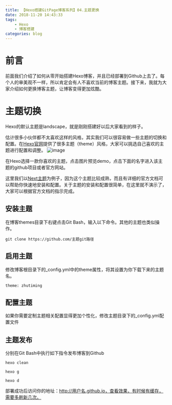 ```yaml
---
title: 【Hexo搭建GitPage博客系列】04.主题更换
date: 2018-11-20 14:43:33
tags: 
	- Hexo
	- 博客搭建
categories: blog
---
```

# 前言
前面我们介绍了如何从零开始搭建Hexo博客，并且已经部署到Github上去了。每个人的审美观不一样，所以肯定会有人不喜欢当前的博客主题。接下来，我就为大家介绍如何更换博客主题，让博客变得更加炫酷。
# 主题切换
Hexo的默认主题是landscape，就是刚刚搭建好以后大家看到的样子。

估计很多小伙伴都不太喜欢这样的风格，其实我们可以很容易做一些主题的切换和配置。在[Hexo官网](https://hexo.io/themes/)提供了很多主题（theme）风格，大家可以挑选自己喜欢的主题进行配置和调整。
![image](http://image.damienzhong.com/hexo%E5%AE%98%E7%BD%91.png)

在Hexo选择一款你喜欢的主题，点击图片预览demo，点击下面的名字进入该主题的github项目或者官方网站。

这里我们以[Next主题](http://theme-next.iissnan.com/getting-started.html)为例子，因为这个主题比较成熟，而且有详细的官方文档可以帮助你快速地安装和配置。关于主题的安装和配置很简单，在这里就不演示了，大家可以根据官方文档的指示完成。
## 安装主题
在博客themes目录下右键点击Git Bash，输入以下命令。其他的主题也类似操作。
```
git clone https://github.com/主题git路径
```
## 启用主题
修改博客根目录下的_config.yml中的theme属性，将其设置为你下载下来的主题名。
```
theme: zhutiming
```
## 配置主题
如果你需要定制主题相关配置显得更加个性化，修改主题目录下的_config.yml配置文件
## 主题发布
分别在Git Bash中执行如下指令发布博客到Github

```
hexo clean
```

```
hexo g
```

```
hexo d
```
部署成功后访问你的地址：http://用户名.github.io，查看效果，有时候有缓存，需要多刷新几次。
